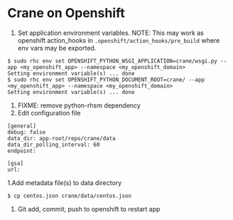 # Crane on Openshift

1. Set application environment variables. NOTE: This may work as openshift action_hooks in `.openshift/action_hooks/pre_build` where env vars may be exported.
```
$ sudo rhc env set OPENSHIFT_PYTHON_WSGI_APPLICATION=crane/wsgi.py --app <my_openshift_app> --namespace <my_openshift_domain>
Setting environment variable(s) ... done
$ sudo rhc env set OPENSHIFT_PYTHON_DOCUMENT_ROOT=crane/ --app <my_openshift_app> --namespace <my_openshift_domain>
Setting environment variable(s) ... done
```
1. FIXME: remove python-rhsm dependency
1. Edit configuration file
```
[general]
debug: false
data_dir: app-root/repo/crane/data
data_dir_polling_interval: 60
endpoint:

[gsa]
url:
```
1.Add metadata file(s) to data directory

```
$ cp centos.json crane/data/centos.json
```
1. Git add, commit, push to openshift to restart app
